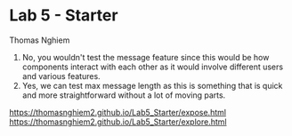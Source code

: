 # Lab 5 - Starter
Thomas Nghiem

1. No, you wouldn't test the message feature since this would be how components interact with each other as it would involve different users and various features.
2.  Yes, we can test max message length as this is something that is quick and more straightforward without a lot of moving parts.

https://thomasnghiem2.github.io/Lab5_Starter/expose.html <br>
https://thomasnghiem2.github.io/Lab5_Starter/explore.html
